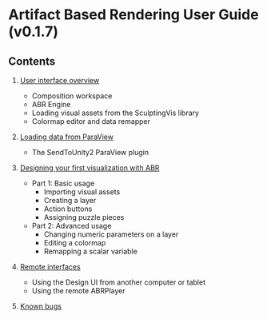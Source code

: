 # Artifact Based Rendering User Guide (v0.1.7)

## Contents

1. [User interface overview](1-ui-overview.md)
    - Composition workspace
    - ABR Engine
    - Loading visual assets from the SculptingVis library
    - Colormap editor and data remapper

2. [Loading data from ParaView](2-paraview.md)
    - The SendToUnity2 ParaView plugin

3. [Designing your first visualization with ABR](3-abr.md)
    - Part 1: Basic usage
        - Importing visual assets
        - Creating a layer
        - Action buttons
        - Assigning puzzle pieces
    - Part 2: Advanced usage
        - Changing numeric parameters on a layer
        - Editing a colormap
        - Remapping a scalar variable

4. [Remote interfaces](4-remote.md)
    - Using the Design UI from another computer or tablet
    - Using the remote ABRPlayer

5. [Known bugs](5-known-bugs.md)